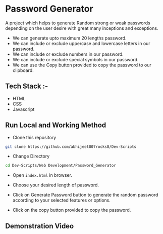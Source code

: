# Password Generator

A project which helps to generate Random strong or weak passwords depending on the user desire with great many inceptions and exceptions.
* We can generate upto maximum 20 lengths password.
* We can include or exclude uppercase and lowercase letters in our password.
* We can include or exclude numbers in our password.
* We can include or exclude special symbols in our password.
* We can use the Copy button provided to copy the password to our clipboard.

## Tech Stack :-

- HTML
- CSS
- Javascript

## Run Local and Working Method

* Clone this repository

```bash
git clone https://github.com/abhijeet007rocks8/Dev-Scripts
```

* Change Directory

```bash
cd Dev-Scripts/Web Development/Password_Generator
```

* Open `index.html` in browser.

* Choose your desired length of password.

* Click on Generate Password button to generate the random password according to your selected features or options.

* Click on the copy button provided to copy the password.

## Demonstration Video

